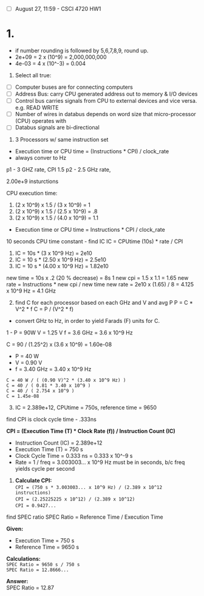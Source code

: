 - [ ] August 27, 11:59 - CSCI 4720 HW1

# 1.
- if number rounding is followed by 5,6,7,8,9, round up.
- 2e+09 = 2 x (10^9) = 2,000,000,000
- 4e-03 = 4 x (10^-3) = 0.004

1. Select all true:
- [ ] Computer buses are for connecting computers
- [ ] Address Bus: carry CPU generated address out to memory & I/O devices
- [ ] Control bus carries signals from CPU to external devices and vice versa. e.g. READ WRITE
- [ ] Number of wires in databus depends on word size that micro-processor (CPU) operates with
- [ ] Databus signals are bi-directional 

1. 3 Processors w/ same instruction set

- Execution time or CPU time = (Instructions * CPI) / clock_rate
- always conver to Hz

p1 - 3 GHZ rate, CPI 1.5
p2 - 2.5 GHz rate,

2.00e+9 insturctions

CPU execution time:
1. (2 x 10^9) x 1.5 / (3 x 10^9) = 1
2. (2 x 10^9) x 1.5 / (2.5 x 10^9) = .8
3. (2 x 10^9) x 1.5 / (4.0 x 10^9) = 1.1

- Execution time or CPU time = Instructions * CPI / clock_rate

10 seconds CPU time constant - find IC
IC = CPUtime (10s) * rate /  CPI

1. IC = 10s * (3 x 10^9 Hz) = 2e10
2. IC = 10 s * (2.50 x 10^9 Hz) = 2.5e10
3. IC = 10 s * (4.00 x 10^9 Hz) = 1.82e10

new time = 10s x .2 (20 % decrease) = 8s
1  new cpi = 1.5 x 1.1 = 1.65
	  new rate = Instructions * new cpi / new time
	  new rate = 2e10 x (1.65) /  8 = 4.125 x 10^9 Hz = 4.1 GHz

2. find C for each processor based on each GHz and V and avg P
P = C * V^2 * f
C = P / (V^2 * f)
- convert GHz to Hz, in order to yield Farads (F) units for C.

1 -
P = 90W
V = 1.25 V
f = 3.6 GHz = 3.6 x 10^9 Hz

C = 90 / (1.25^2) x (3.6 x 10^9) =
1.60e-08

- P = 40 W
- V = 0.90 V
- f = 3.40 GHz = 3.40 x 10^9 Hz

`C = 40 W / ( (0.90 V)^2 * (3.40 x 10^9 Hz) )`  
`C = 40 / ( 0.81 * 3.40 x 10^9 )`  
`C = 40 / ( 2.754 x 10^9 )`  
`C = 1.45e-08`

3. IC = 2.389e+12, CPUtime = 750s, reference time = 9650

find CPI is clock cycle time - .333ns

**CPI = (Execution Time (T) * Clock Rate (f)) / Instruction Count (IC)**
- Instruction Count (IC) = 2.389e+12
- Execution Time (T) = 750 s
- Clock Cycle Time = 0.333 ns = 0.333 x 10^-9 s
- Rate = 1 / freq  = 3.003003... x 10^9 Hz
must be in seconds, b/c freq yields cycle per second

1. **Calculate CPI:**  
    `CPI = (750 s * 3.003003... x 10^9 Hz) / (2.389 x 10^12 instructions)`  
    `CPI = (2.25225225 x 10^12) / (2.389 x 10^12)`  
    `CPI = 0.9427...`

find SPEC ratio
SPEC Ratio = Reference Time / Execution Time

**Given:**

- Execution Time = 750 s
- Reference Time = 9650 s

**Calculations:**  
`SPEC Ratio = 9650 s / 750 s`  
`SPEC Ratio = 12.8666...`

**Answer:**  
SPEC Ratio = 12.87